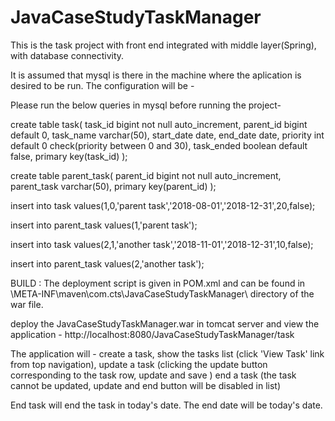# JavaCaseStudyTaskManager

This is the task project with front end integrated with middle layer(Spring), 
with database connectivity.

It is assumed that mysql is there in the machine where the aplication is desired to be run.
The configuration will be -
		<property name="driverClassName" value="com.mysql.jdbc.Driver" />
		<property name="url" value="jdbc:mysql://localhost:3306/sakila" />
		<property name="username" value="root" />
		<property name="password" value="root" />

Please run the below queries in mysql before running the project-

create table task(
	task_id bigint not null auto_increment,
    parent_id bigint default 0,
    task_name varchar(50),
    start_date date,
    end_date date,
    priority int default 0 check(priority between 0 and 30),
    task_ended boolean default false,
    primary key(task_id)
);

create table parent_task(
	parent_id bigint not null auto_increment,
    parent_task varchar(50),
    primary key(parent_id)
);

insert into task values(1,0,'parent task','2018-08-01','2018-12-31',20,false);

insert into parent_task values(1,'parent task');

insert into task values(2,1,'another task','2018-11-01','2018-12-31',10,false);

insert into parent_task values(2,'another task');


BUILD :
The deployment script is given in POM.xml and can be found in 
\META-INF\maven\com.cts\JavaCaseStudyTaskManager\ directory of the war file.
		

deploy the JavaCaseStudyTaskManager.war in tomcat server and view the application -
http://localhost:8080/JavaCaseStudyTaskManager/task

The application will -
create a task,
show the tasks list (click 'View Task' link from top navigation),
update a task (clicking the update button corresponding to the task row, update and save )
end a task (the task cannot be updated, update and end button will be disabled in list)

End task will end the task in today's date. The end date will be today's date.
